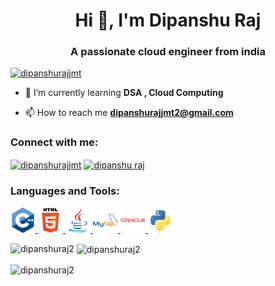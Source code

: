 
<h1 align="center">Hi 👋, I'm Dipanshu Raj</h1>
<h3 align="center">A passionate cloud engineer from india </h3>


<p align="left"> <a href="https://twitter.com/dipanshurajjmt" target="blank"><img src="https://img.shields.io/twitter/follow/dipanshurajjmt?logo=twitter&style=for-the-badge" alt="dipanshurajjmt" /></a> </p>

- 🌱 I’m currently learning **DSA , Cloud Computing**

- 📫 How to reach me **dipanshurajjmt2@gmail.com**

<h3 align="left">Connect with me:</h3>
<p align="left">
<a href="https://twitter.com/dipanshurajjmt" target="blank"><img align="center" src="https://raw.githubusercontent.com/rahuldkjain/github-profile-readme-generator/master/src/images/icons/Social/twitter.svg" alt="dipanshurajjmt" height="30" width="40" /></a>
<a href="https://www.linkedin.com/in/dipanshu-r-5009bb22a/" target="blank"><img align="center" src="https://raw.githubusercontent.com/rahuldkjain/github-profile-readme-generator/master/src/images/icons/Social/linked-in-alt.svg" alt="dipanshu raj" height="30" width="40" /></a>
</p>

<h3 align="left">Languages and Tools:</h3>
<p align="left">  <a href="https://www.w3schools.com/cpp/" target="_blank" rel="noreferrer"> <img src="https://raw.githubusercontent.com/devicons/devicon/master/icons/cplusplus/cplusplus-original.svg" alt="cplusplus" width="40" height="40"/> </a> <a href="https://www.w3.org/html/" target="_blank" rel="noreferrer"> <img src="https://raw.githubusercontent.com/devicons/devicon/master/icons/html5/html5-original-wordmark.svg" alt="html5" width="40" height="40"/> </a> <a href="https://www.java.com" target="_blank" rel="noreferrer"> <img src="https://raw.githubusercontent.com/devicons/devicon/master/icons/java/java-original.svg" alt="java" width="40" height="40"/> </a> <a href="https://www.mysql.com/" target="_blank" rel="noreferrer"> <img src="https://raw.githubusercontent.com/devicons/devicon/master/icons/mysql/mysql-original-wordmark.svg" alt="mysql" width="40" height="40"/> </a> <a href="https://www.oracle.com/" target="_blank" rel="noreferrer"> <img src="https://raw.githubusercontent.com/devicons/devicon/master/icons/oracle/oracle-original.svg" alt="oracle" width="40" height="40"/> </a> <a href="https://www.python.org" target="_blank" rel="noreferrer"> <img src="https://raw.githubusercontent.com/devicons/devicon/master/icons/python/python-original.svg" alt="python" width="40" height="40"/> </a> </p>

<p><img align="left" src="https://github-readme-stats.vercel.app/api/top-langs?username=dipanshuraj2&show_icons=true&locale=en&layout=compact" alt="dipanshuraj2" /></p>

<p>&nbsp;<img align="center" src="https://github-readme-stats.vercel.app/api?username=dipanshuraj2&show_icons=true&locale=en" alt="dipanshuraj2" /></p>

<p><img align="center" src="https://github-readme-streak-stats.herokuapp.com/?user=dipanshuraj2&" alt="dipanshuraj2" /></p>

<!--.vi gin shbs..-->
